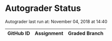# Autograder Status
Autograder last run at: November 04, 2018 at 14:40

| GitHub ID | Assignment | Graded Branch |
|-----------|------------|---------------|
